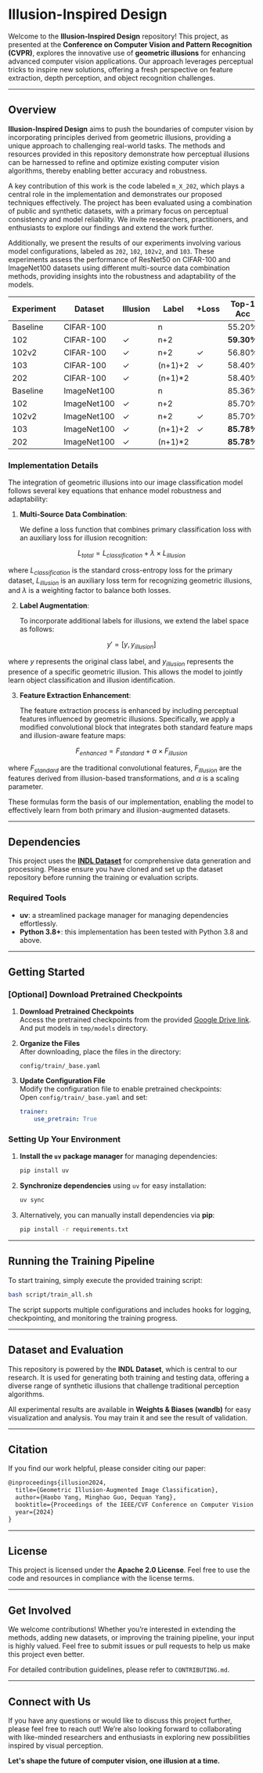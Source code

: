 # Illusion-Inspired Design

Welcome to the **Illusion-Inspired Design** repository! This project, as presented at the **Conference on Computer Vision and Pattern Recognition (CVPR)**, explores the innovative use of **geometric illusions** for enhancing advanced computer vision applications. Our approach leverages perceptual tricks to inspire new solutions, offering a fresh perspective on feature extraction, depth perception, and object recognition challenges.

---

## Overview

**Illusion-Inspired Design** aims to push the boundaries of computer vision by incorporating principles derived from geometric illusions, providing a unique approach to challenging real-world tasks. The methods and resources provided in this repository demonstrate how perceptual illusions can be harnessed to refine and optimize existing computer vision algorithms, thereby enabling better accuracy and robustness.

A key contribution of this work is the code labeled `m_X_202`, which plays a central role in the implementation and demonstrates our proposed techniques effectively. The project has been evaluated using a combination of public and synthetic datasets, with a primary focus on perceptual consistency and model reliability. We invite researchers, practitioners, and enthusiasts to explore our findings and extend the work further.

Additionally, we present the results of our experiments involving various model configurations, labeled as `202`, `102`, `102v2`, and `103`. These experiments assess the performance of ResNet50 on CIFAR-100 and ImageNet100 datasets using different multi-source data combination methods, providing insights into the robustness and adaptability of the models.

| Experiment | Dataset     | Illusion | Label    | +Loss | Top-1 Acc  | Top-5 Acc  | Illusion Acc |
| ---------- | ----------- | -------- | -------- | ----- | ---------- | ---------- | ------------ |
| Baseline   | CIFAR-100   |          | n        |       | 55.20%     | 83.36%     |              |
| 102        | CIFAR-100   | ✓        | n+2      |       | **59.30%** | 85.50%     | **85.20%**   |
| 102v2      | CIFAR-100   | ✓        | n+2      | ✓     | 56.80%     | 84.30%     | **87.70%**   |
| 103        | CIFAR-100   | ✓        | (n+1)+2  | ✓     | 58.40%     | **85.70%** | 84.00%       |
| 202        | CIFAR-100   | ✓        | (n+1)\*2 |       | 58.40%     | **85.90%** | 84.80%       |
| Baseline   | ImageNet100 |          | n        |       | 85.36%     | 97.52%     |              |
| 102        | ImageNet100 | ✓        | n+2      |       | 85.70%     | **98.00%** | 80.00%       |
| 102v2      | ImageNet100 | ✓        | n+2      | ✓     | 85.70%     | 97.93%     | 91.00%       |
| 103        | ImageNet100 | ✓        | (n+1)+2  | ✓     | **85.78%** | 97.70%     | **81.33%**   |
| 202        | ImageNet100 | ✓        | (n+1)\*2 |       | **85.78%** | 97.93%     | **81.83%**   |

### Implementation Details

The integration of geometric illusions into our image classification model follows several key equations that enhance model robustness and adaptability:

1. **Multi-Source Data Combination**:
   
   We define a loss function that combines primary classification loss with an auxiliary loss for illusion recognition:
   
$$
L_{total} = L_{classification} + \lambda \times L_{illusion}
$$
   
   where $L_{classification}$ is the standard cross-entropy loss for the primary dataset, $L_{illusion}$ is an auxiliary loss term for recognizing geometric illusions, and $\lambda$ is a weighting factor to balance both losses.

2. **Label Augmentation**:
   
   To incorporate additional labels for illusions, we extend the label space as follows:
   
$$
y' = [y, y_{illusion}]
$$
   
   where $y$ represents the original class label, and $y_{illusion}$ represents the presence of a specific geometric illusion. This allows the model to jointly learn object classification and illusion identification.

3. **Feature Extraction Enhancement**:
   
   The feature extraction process is enhanced by including perceptual features influenced by geometric illusions. Specifically, we apply a modified convolutional block that integrates both standard feature maps and illusion-aware feature maps:
   
$$
F_{enhanced} = F_{standard} + \alpha \times F_{illusion}
$$
   
   where $F_{standard}$ are the traditional convolutional features, $F_{illusion}$ are the features derived from illusion-based transformations, and $\alpha$ is a scaling parameter.

These formulas form the basis of our implementation, enabling the model to effectively learn from both primary and illusion-augmented datasets.

---

## Dependencies

This project uses the **[INDL Dataset](https://github.com/AierLab/indl-dataset)** for comprehensive data generation and processing. Please ensure you have cloned and set up the dataset repository before running the training or evaluation scripts.

### Required Tools

- **uv**: a streamlined package manager for managing dependencies effortlessly.
- **Python 3.8+**: this implementation has been tested with Python 3.8 and above.

---

## Getting Started

### [Optional] Download Pretrained Checkpoints 

1. **Download Pretrained Checkpoints**  
   Access the pretrained checkpoints from the provided [Google Drive link](https://drive.google.com/drive/folders/1DEhBiSJGRuxYD4ypEj4z4wRVDwYW-v4X?usp=sharing).
   And put models in `tmp/models` directory.

3. **Organize the Files**  
   After downloading, place the files in the directory:  
   ```
   config/train/_base.yaml
   ```

4. **Update Configuration File**  
   Modify the configuration file to enable pretrained checkpoints:  
   Open `config/train/_base.yaml` and set:  
   ```yaml
   trainer:
       use_pretrain: True
   ```

### Setting Up Your Environment

1. **Install the `uv` package manager** for managing dependencies:
   ```bash
   pip install uv
   ```

2. **Synchronize dependencies** using `uv` for easy installation:
   ```bash
   uv sync
   ```

3. Alternatively, you can manually install dependencies via **pip**:
   ```bash
   pip install -r requirements.txt
   ```

---

## Running the Training Pipeline

To start training, simply execute the provided training script:

```bash
bash script/train_all.sh
```

The script supports multiple configurations and includes hooks for logging, checkpointing, and monitoring the training progress.

---

## Dataset and Evaluation

This repository is powered by the **INDL Dataset**, which is central to our research. It is used for generating both training and testing data, offering a diverse range of synthetic illusions that challenge traditional perception algorithms.

All experimental results are available in **Weights & Biases (wandb)** for easy visualization and analysis. You may train it and see the result of validation.

---

## Citation

If you find our work helpful, please consider citing our paper:

```latex
@inproceedings{illusion2024,
  title={Geometric Illusion-Augmented Image Classification},
  author={Haobo Yang, Minghao Guo, Dequan Yang},
  booktitle={Proceedings of the IEEE/CVF Conference on Computer Vision and Pattern Recognition (CVPR)},
  year={2024}
}
```

---

## License

This project is licensed under the **Apache 2.0 License**. Feel free to use the code and resources in compliance with the license terms.

---

## Get Involved

We welcome contributions! Whether you’re interested in extending the methods, adding new datasets, or improving the training pipeline, your input is highly valued. Feel free to submit issues or pull requests to help us make this project even better.

For detailed contribution guidelines, please refer to `CONTRIBUTING.md`.

---

## Connect with Us

If you have any questions or would like to discuss this project further, please feel free to reach out! We’re also looking forward to collaborating with like-minded researchers and enthusiasts in exploring new possibilities inspired by visual perception.

**Let's shape the future of computer vision, one illusion at a time.**

